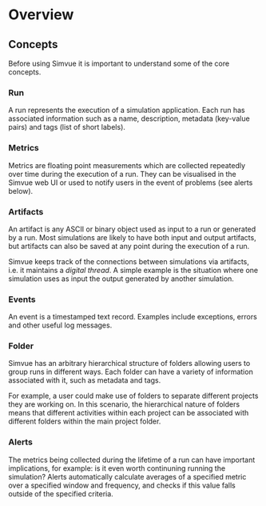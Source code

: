 # Overview

## Concepts

Before using Simvue it is important to understand some of the core concepts.

### Run

A run represents the execution of a simulation application. Each run has associated information such as a name,
description, metadata (key-value pairs) and tags (list of short labels).

### Metrics

Metrics are floating point measurements which are collected repeatedly over time during the execution of a run. They can be
visualised in the Simvue web UI or used to notify users in the event of problems (see alerts below).

### Artifacts

An artifact is any ASCII or binary object used as input to a run or generated by a run. Most simulations are likely to have
both input and output artifacts, but artifacts can also be saved at any point during the execution of a run.

Simvue keeps track of the connections between simulations via artifacts, i.e. it maintains a *digital thread*. A simple example
is the situation where one simulation uses as input the output generated by another simulation.

### Events

An event is a timestamped text record. Examples include exceptions, errors and other useful log messages.

### Folder

Simvue has an arbitrary hierarchical structure of folders allowing users to group runs in different ways. Each folder can have a variety of information associated with it, such as metadata and tags.

For example, a user could make use of folders to separate different
projects they are working on. In this scenario, the hierarchical nature of folders means that different activities within each project
can be associated with different folders within the main project folder.

### Alerts
The metrics being collected during the lifetime of a run can have important implications, for example: is it even worth continuning
running the simulation? Alerts automatically calculate averages of a specified metric over a specified window and frequency, and
checks if this value falls outside of the specified criteria.
